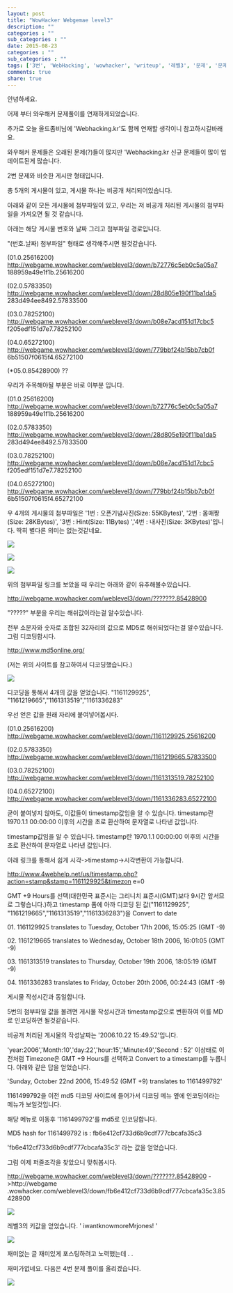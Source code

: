 ```yaml
---
layout: post
title: "WowHacker Webgemae level3"
description: ""
categories : ""
sub_categories : ""
date: 2015-08-23
categories : ""
sub_categories : ""
tags: ['3번', 'WebHacking', 'wowhacker', 'writeup', '레벨3', '문제', '문제풀이', '와우해커', '정답', '해답']
comments: true
share: true
---
```


안녕하세요.

어제 부터 와우해커 문제풀이를 연재하게되었습니다.

추가로 오늘 올드좀비님에 'Webhacking.kr'도 함께 연재할 생각이니 참고하시길바래요.

와우해커 문제들은 오래된 문제(?)들이 많지만 'Webhacking.kr 신규 문제들이 많이 업데이트된게 많습니다.

  

2번 문제와 비슷한 게시판 형태입니다.

총 5개의 게시물이 있고, 게시물 하나는 비공개 처리되어있습니다.

아래와 같이 모든 게시물에 첨부파일이 있고, 우리는 저 비공개 처리된 게시물의 첨부파일을 가져오면 될 것 같습니다.

아래는 해당 게시물 번호와 날짜 그리고 첨부파일 경로입니다.

"(번호.날짜) 첨부파일" 형태로 생각해주시면 될것같습니다.

  

(01.0.25616200) http://webgame.wowhacker.com/weblevel3/down/b72776c5eb0c5a05a7
188959a49e1f1b.25616200

(02.0.5783350) http://webgame.wowhacker.com/weblevel3/down/28d805e190f11ba1da5
283d494ee8492.57833500

(03.0.78252100) http://webgame.wowhacker.com/weblevel3/down/b08e7acd151d17cbc5
f205edf151d7e7.78252100

(04.0.65272100) http://webgame.wowhacker.com/weblevel3/down/779bbf24b15bb7cb0f
6b51507f0615f4.65272100

(*05.0.85428900) ??

  

우리가 주목해야될 부분은 바로 이부분 입니다.

  

(01.0.25616200) http://webgame.wowhacker.com/weblevel3/down/b72776c5eb0c5a05a7
188959a49e1f1b.25616200

(02.0.5783350) http://webgame.wowhacker.com/weblevel3/down/28d805e190f11ba1da5
283d494ee8492.57833500

(03.0.78252100) http://webgame.wowhacker.com/weblevel3/down/b08e7acd151d17cbc5
f205edf151d7e7.78252100

(04.0.65272100) http://webgame.wowhacker.com/weblevel3/down/779bbf24b15bb7cb0f
6b51507f0615f4.65272100

  

  

우 4개의 게시물의 첨부파일은 '1번 : 오픈기념사진(Size: 55KBytes)', '2번 : 몸매짱(Size: 28KBytes)',
'3번 : Hint(Size: 11Bytes) ','4번 : 내사진(Size: 3KBytes)'입니다. 딱히 별다른 의미는 없는것같네요.

  

![](/assets/images/posts/45/2706013455D97ED7324128.PNG)

  

![](/assets/images/posts/45/2636E13455D97ED9065865.PNG)

![](/assets/images/posts/45/2437373455D97EE3062660.PNG)

  

  

  

  

  

  

위의 첨부파일 링크를 보았을 때 우리는 아래와 같이 유추해볼수있습니다.

http://webgame.wowhacker.com/weblevel3/down/???????.85428900

  

"?????" 부분을 우리는 해쉬값이라는걸 알수있습니다.

전부 소문자와 숫자로 조합된 32자리의 값으로 MD5로 해쉬되었다는걸 알수있습니다. 그럼 디코딩합시다.

  

http://www.md5online.org/

(저는 위의 사이트를 참고하여서 디코딩했습니다.)

  

  

![](/assets/images/posts/45/237DF54155D9818627B469.PNG)

  

  

디코딩을 통해서 4개의 값을 얻었습니다. "1161129925", "1161219665","1161313519","1161336283"

우선 얻은 값을 원래 자리에 붙여넣어봅시다.

  

(01.0.25616200)
http://webgame.wowhacker.com/weblevel3/down/1161129925.25616200

(02.0.5783350) http://webgame.wowhacker.com/weblevel3/down/1161219665.57833500

(03.0.78252100)
http://webgame.wowhacker.com/weblevel3/down/1161313519.78252100

(04.0.65272100)
http://webgame.wowhacker.com/weblevel3/down/1161336283.65272100

  

굳이 붙여넣지 않아도, 이값들이 timestamp값임을 알 수 있습니다. timestamp란 1970.1.1 00:00:00 이후의 시간을
초로 환산하여 문자열로 나타낸 값입니다.

  

timestamp값임을 알 수 있습니다. timestamp란 1970.1.1 00:00:00 이후의 시간을 초로 환산하여 문자열로 나타낸
값입니다.

아래 링크를 통해서 쉽게 시각->timestamp->시각변환이 가능합니다.

  

http://www.4webhelp.net/us/timestamp.php?action=stamp&stamp=1161129925&timezon
e=0

  

GMT +9 Hours를 선택(대한민국 표준시는 그리니치 표준시(GMT)보다 9시간 앞서므로 그렇습니다.)하고 timestamp 폼에 아까
디코딩 된 값("1161129925", "1161219665","1161313519","1161336283")을 Convert to date

  

01\. 1161129925 translates to Tuesday, October 17th 2006, 15:05:25 (GMT -9)

02\. 1161219665 translates to Wednesday, October 18th 2006, 16:01:05 (GMT -9)

03\. 1161313519 translates to Thursday, October 19th 2006, 18:05:19 (GMT -9)

04\. 1161336283 translates to Friday, October 20th 2006, 00:24:43 (GMT -9)

  

게시물 작성시간과 동일합니다.

5번의 첨부파일 값을 볼려면 게시물 작성시간과 timestamp값으로 변환하여 이를 MD로 인코딩하면 될것같습니다.

비공개 처리된 게시물의 작성날짜는 '2006.10.22 15:49.52'입니다.

'year:2006','Month:10','day:22','hour:15','Minute:49','Second : 52' 이상태로 이전처럼
Timezone은 GMT +9 Hours를 선택하고 Convert to a timestamp를 누릅니다. 아래와 같은 답을 얻었습니다.

  

'Sunday, October 22nd 2006, 15:49:52 (GMT +9) translates to 1161499792'

  

1161499792을 이전 md5 디코딩 사이트에 들어가서 디코딩 메뉴 옆에 인코딩이라는 메뉴가 보일것입니다.

해당 메뉴로 이동후 '1161499792'를 md5로 인코딩합니다.

  

MD5 hash for 1161499792 is : fb6e412cf733d6b9cdf777cbcafa35c3

  

'fb6e412cf733d6b9cdf777cbcafa35c3' 라는 값을 얻었습니다.

그럼 이제 퍼즐조각을 찾았으니 맞춰봅시다.

  

http://webgame.wowhacker.com/weblevel3/down/???????.85428900 - >http://webgame
.wowhacker.com/weblevel3/down/fb6e412cf733d6b9cdf777cbcafa35c3.85428900

  

![](/assets/images/posts/45/217B404F55D9865611D00F.PNG)

  

  

레벨3의 키값을 얻었습니다. ' iwantknowmoreMrjones! '

  

![](/assets/images/posts/45/2154A73555D986CD02B8ED.PNG)

재미없는 글 재미있게 포스팅하려고 노력했는데 . .

재미가없네요. 다음은 4번 문제 풀이를 올리겠습니다.

  

  

![](/assets/images/posts/45/23186C3355D9872D2C8BEC.JPEG)

  

